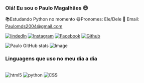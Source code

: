 ### Olá! Eu sou o Paulo Magalhães 😎
📚Estudando Python no momento
😄Pronomes: Ele/Dele
📧 Email: Paulomds2004@gmail.com

[![lindedIn](https://img.shields.io/badge/LinkedIn-0077B5?style=for-the-badge&logo=linkedin&logoColor=white)](https://www.linkedin.com/in/paulo-magalhães-093a9a203/)
[![Instagram](https://img.shields.io/badge/Instagram-E4405F?style=for-the-badge&logo=instagram&logoColor=white)](https://www.instagram.com/paulin_mds/)
[![Facebook](https://img.shields.io/badge/Facebook-1877F2?style=for-the-badge&logo=facebook&logoColor=white)](https://www.facebook.com/profile.php?id=100045546682319&locale=pt_BR)
[![Github](https://img.shields.io/badge/GitHub-100000?style=for-the-badge&logo=github&logoColor=white)](https://github.com/PaulinhoMDS)

![Paulo GitHub stats](https://github-readme-stats.vercel.app/api?username=PaulinhoMDS&hide=contribs,prs)
   ![Image](https://github.com/user-attachments/assets/db9941b2-43b0-40e3-8059-670f9d7a288f)
   ### Linguagens que uso no meu dia a dia
<div style='display : inline_block'><br/>
<img aling='center' alt= 'html5' src='https://img.shields.io/badge/HTML-239120?style=for-the-badge&logo=html5&logoColor=white'/>
<img aling='center' alt= 'python' src='https://img.shields.io/badge/Python-3776AB?style=for-the-badge&logo=python&logoColor=white'/>
<img aling='center' alt= 'CSS' src='https://img.shields.io/badge/CSS-239120?&style=for-the-badge&logo=css3&logoColor=white'/>
</div>
